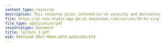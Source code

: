 ```yaml
---
content_type: resource
description: This resource gives information on velocity and derivatives.
file: https://ol-ocw-studio-app-qa.s3.amazonaws.com/courses/18-01-single-variable-calculus-fall-2005/884fe2a980a706e9497da2d2e291cbfd_lecture_1.pdf
file_type: application/pdf
resourcetype: Document
title: lecture_1.pdf
uid: 884fe2a9-80a7-06e9-497d-a2d2e291cbfd
---
```

